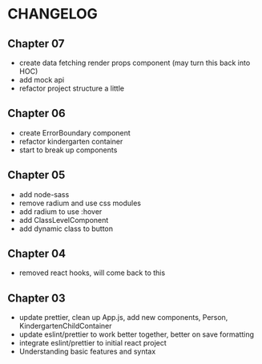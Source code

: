 # CHANGELOG

## Chapter 07
- create data fetching render props component (may turn this back into HOC)
- add mock api
- refactor project structure a little

## Chapter 06
- create ErrorBoundary component
- refactor kindergarten container
- start to break up components

## Chapter 05
- add node-sass
- remove radium and use css modules
- add radium to use :hover
- add ClassLevelComponent
- add dynamic class to button

## Chapter 04
- removed react hooks, will come back to this

## Chapter 03
- update prettier, clean up App.js, add new components, Person, KindergartenChildContainer
- update eslint/prettier to work better together, better on save formatting
- integrate eslint/prettier to initial react project
- Understanding basic features and syntax
